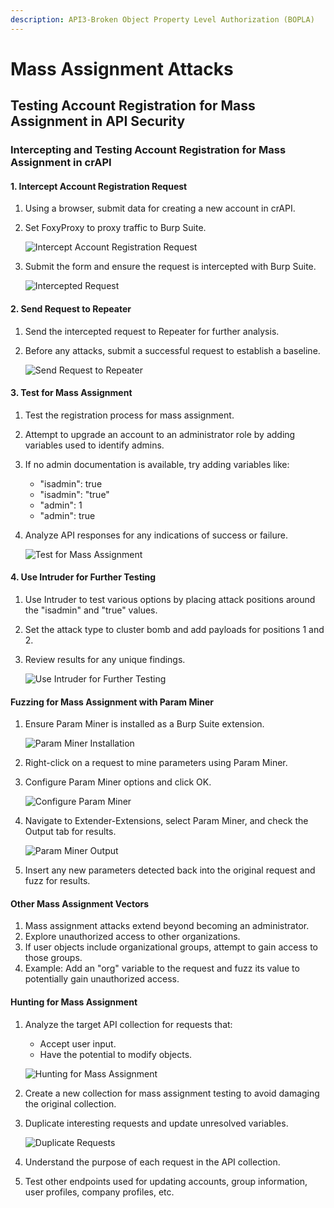 ```yaml
---
description: API3-Broken Object Property Level Authorization (BOPLA)
---
```


# Mass Assignment Attacks

## Testing Account Registration for Mass Assignment in API Security

### Intercepting and Testing Account Registration for Mass Assignment in crAPI

#### 1. Intercept Account Registration Request

1. Using a browser, submit data for creating a new account in crAPI.
2.  Set FoxyProxy to proxy traffic to Burp Suite.

    ![Intercept Account Registration Request](https://kajabi-storefronts-production.kajabi-cdn.com/kajabi-storefronts-production/site/2147573912/products/bBPZiv9OQXe8IPvetw56\_MA1.PNG)
3.  Submit the form and ensure the request is intercepted with Burp Suite.

    ![Intercepted Request](https://kajabi-storefronts-production.kajabi-cdn.com/kajabi-storefronts-production/site/2147573912/products/y4cAWxOLTCmWQglFjmSe\_MA2.PNG)

#### 2. Send Request to Repeater

1. Send the intercepted request to Repeater for further analysis.
2.  Before any attacks, submit a successful request to establish a baseline.

    ![Send Request to Repeater](https://kajabi-storefronts-production.kajabi-cdn.com/kajabi-storefronts-production/site/2147573912/products/5Dx0FR19RG2qKhtyquOg\_MA3.PNG)

#### 3. Test for Mass Assignment

1. Test the registration process for mass assignment.
2. Attempt to upgrade an account to an administrator role by adding variables used to identify admins.
3. If no admin documentation is available, try adding variables like:
   * "isadmin": true
   * "isadmin": "true"
   * "admin": 1
   * "admin": true
4.  Analyze API responses for any indications of success or failure.

    ![Test for Mass Assignment](https://kajabi-storefronts-production.kajabi-cdn.com/kajabi-storefronts-production/site/2147573912/products/uyN67TJTNe36mLlcH6Tw\_MA6.PNG)

#### 4. Use Intruder for Further Testing

1. Use Intruder to test various options by placing attack positions around the "isadmin" and "true" values.
2. Set the attack type to cluster bomb and add payloads for positions 1 and 2.
3.  Review results for any unique findings.

    ![Use Intruder for Further Testing](https://kajabi-storefronts-production.kajabi-cdn.com/kajabi-storefronts-production/site/2147573912/products/vO8TmsEPRwuXEImM3MNP\_MA4.PNG)

#### Fuzzing for Mass Assignment with Param Miner

1.  Ensure Param Miner is installed as a Burp Suite extension.

    ![Param Miner Installation](https://kajabi-storefronts-production.kajabi-cdn.com/kajabi-storefronts-production/site/2147573912/products/1JzY2pCMQbmln51Omg3X\_MA5.PNG)
2. Right-click on a request to mine parameters using Param Miner.
3.  Configure Param Miner options and click OK.

    ![Configure Param Miner](https://kajabi-storefronts-production.kajabi-cdn.com/kajabi-storefronts-production/site/2147573912/products/O5NDlXkFScK12mcI3fYP\_MA7.PNG)
4.  Navigate to Extender-Extensions, select Param Miner, and check the Output tab for results.

    ![Param Miner Output](https://kajabi-storefronts-production.kajabi-cdn.com/kajabi-storefronts-production/site/2147573912/products/5PtTnKVNQpez4cOTgdup\_MA9.PNG)
5. Insert any new parameters detected back into the original request and fuzz for results.

#### Other Mass Assignment Vectors

1. Mass assignment attacks extend beyond becoming an administrator.
2. Explore unauthorized access to other organizations.
3. If user objects include organizational groups, attempt to gain access to those groups.
4. Example: Add an "org" variable to the request and fuzz its value to potentially gain unauthorized access.

#### Hunting for Mass Assignment

1.  Analyze the target API collection for requests that:

    * Accept user input.
    * Have the potential to modify objects.

    ![Hunting for Mass Assignment](https://kajabi-storefronts-production.kajabi-cdn.com/kajabi-storefronts-production/site/2147573912/products/jNSLM1n3RonguO5mcPtP\_MA10.PNG)
2. Create a new collection for mass assignment testing to avoid damaging the original collection.
3.  Duplicate interesting requests and update unresolved variables.

    ![Duplicate Requests](https://kajabi-storefronts-production.kajabi-cdn.com/kajabi-storefronts-production/site/2147573912/products/xcmJPdWT2WVNq0P4FOQ2\_MA11.PNG)
4. Understand the purpose of each request in the API collection.
5. Test other endpoints used for updating accounts, group information, user profiles, company profiles, etc.
